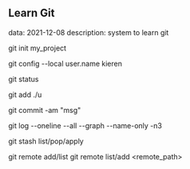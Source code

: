 
## Learn Git
data: 2021-12-08
description: system to learn git

git init my_project

git config --local user.name kieren

git status

git add ./u

git commit -am "msg"

git log --oneline --all --graph --name-only -n3

git stash list/pop/apply

git remote add/list
git remote list/add <remote_path>
